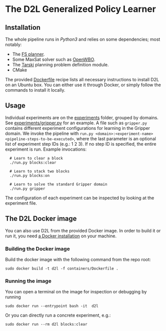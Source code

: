 # The D2L Generalized Policy Learner


## Installation

The whole pipeline runs in *Python3* and relies on some dependencies; most notably:

* The [FS planner](https://github.com/aig-upf/fs-private/).
* Some MaxSat solver such as [OpenWBO](http://sat.inesc-id.pt/open-wbo/).
* The [Tarski](https://github.com/aig-upf/tarski/) planning problem definition module.
* CMake

The provided [Dockerfile](containers/Dockerfile) recipe lists all necessary instructions to install D2L
on an Ubuntu box. You can either use it through Docker, or simply follow the commands
to install it locally.


## Usage

Individual experiments are on the [experiments](experiments) folder, grouped by domains.
See [experiments/gripper.py](experiments/gripper.py) for an example.
A file such as `gripper.py` contains different experiment configurations for learning in the Gripper domain.
We invoke the pipeline with `run.py <domain>:<experiment-name> <pipeline-steps-to-be-executed>`,
where the last parameter is an optional list of experiment step IDs (e.g.: 1 2 3). 
If no step ID is specified, the entire experiment is run.
Example invocations:

```shell script
  # Learn to clear a block
  ./run.py blocks:clear

  # Learn to stack two blocks
  ./run.py blocks:on

  # Learn to solve the standard Gripper domain
  ./run.py gripper
```

The configuration of each experiment can be inspected by looking at the experiment file.

## The D2L Docker image 
You can also use D2L from the provided Docker image.
In order to build it or run it, you need [a Docker installation](https://docs.docker.com/engine/installation)
on your machine.

### Building the Docker image

Build the docker image with the following command from the repo root:
```shell script
sudo docker build -t d2l -f containers/Dockerfile .
```

### Running the image

You can open a terminal on the image for inspection or debugging by running
```shell script
sudo docker run --entrypoint bash -it  d2l
```

Or you can directly run a concrete experiment, e.g.:
```shell script
sudo docker run --rm d2l blocks:clear
```